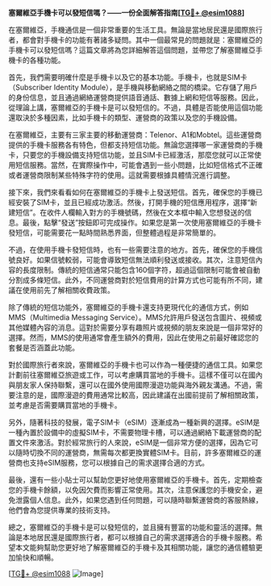 **塞爾維亞手機卡可以發短信嗎？——一份全面解答指南[[TG💪+ @esim1088](https://t.me/s/esim1088)]**

在塞爾維亞，手機通信是一個非常重要的生活工具。無論是當地居民還是國際旅行者，都會對手機卡的功能有著諸多疑問。其中一個最常見的問題就是：塞爾維亞的手機卡可以發短信嗎？這篇文章將為您詳細解答這個問題，並帶您了解塞爾維亞手機卡的各種功能。

首先，我們需要明確什麼是手機卡以及它的基本功能。手機卡，也就是SIM卡（Subscriber Identity Module），是手機與移動網絡之間的橋梁。它存儲了用戶的身份信息，並且通過網絡運營商提供語音通話、數據上網和短信等服務。因此，從理論上講，塞爾維亞的手機卡是可以發短信的。不過，具體是否能使用這個功能還取決於多種因素，比如手機卡的類型、運營商的政策以及您的手機設備。

在塞爾維亞，主要有三家主要的移動運營商：Telenor、A1和Mobtel。這些運營商提供的手機卡服務各有特色，但都支持短信功能。無論您選擇哪一家運營商的手機卡，只要您的手機設備支持短信功能，並且SIM卡已經激活，那麼您就可以正常使用短信服務。當然，在實際操作中，可能會遇到一些小問題，比如短信格式不正確或者運營商限制某些特殊字符的使用。這就需要根據具體情況進行調整。

接下來，我們來看看如何在塞爾維亞的手機卡上發送短信。首先，確保您的手機已經安裝了SIM卡，並且已經成功激活。然後，打開手機的短信應用程序，選擇“新建短信”。在收件人欄輸入對方的手機號碼，然後在文本框中輸入您想發送的信息。最後，點擊“發送”按鈕即可完成操作。如果您是第一次使用塞爾維亞的手機卡發短信，可能需要花一點時間熟悉界面，但整體過程是非常簡單的。

不過，在使用手機卡發短信時，也有一些需要注意的地方。首先，確保您的手機信號良好。如果信號較弱，可能會導致短信無法順利發送或接收。其次，注意短信內容的長度限制。傳統的短信通常只能包含160個字符，超過這個限制可能會被自動分割成多條短信。此外，不同運營商對於短信費用的計算方式也可能有所不同，建議在使用前先了解相關收費政策。

除了傳統的短信功能外，塞爾維亞的手機卡還支持更現代化的通信方式，例如MMS（Multimedia Messaging Service）。MMS允許用戶發送包含圖片、視頻或其他媒體內容的消息。這對於需要分享有趣照片或視頻的朋友來說是一個非常好的選擇。然而，MMS的使用通常會產生額外的費用，因此在使用之前最好確認您的套餐是否涵蓋此功能。

對於國際旅行者來說，塞爾維亞的手機卡也可以作為一種便捷的通信工具。如果您計劃前往塞爾維亞旅遊或工作，可以考慮購買當地的手機卡。這樣不僅可以在國內與朋友家人保持聯繫，還可以在國外使用國際漫遊功能與海外親友溝通。不過，需要注意的是，國際漫遊的費用通常比較高，因此建議在出國前提前了解相關政策，並考慮是否需要購買當地的手機卡。

另外，隨著科技的發展，電子SIM卡（eSIM）逐漸成為一種新興的選擇。eSIM是一種內置於設備中的虛擬SIM卡，不需要物理卡槽，可以通過網絡下載運營商的配置文件來激活。對於經常旅行的人來說，eSIM是一個非常方便的選擇，因為它可以隨時切換不同的運營商，無需每次都更換實體SIM卡。目前，許多塞爾維亞的運營商也支持eSIM服務，您可以根據自己的需求選擇合適的方式。

最後，還有一些小貼士可以幫助您更好地使用塞爾維亞的手機卡。首先，定期檢查您的手機卡餘額，以免因欠費而影響正常使用。其次，注意保護您的手機安全，避免泄露個人信息。此外，如果您遇到任何問題，可以隨時聯繫運營商的客服熱線，他們會為您提供專業的技術支持。

總之，塞爾維亞的手機卡是可以發短信的，並且擁有豐富的功能和靈活的選擇。無論是本地居民還是國際旅行者，都可以根據自己的需求選擇適合的手機卡服務。希望本文能夠幫助您更好地了解塞爾維亞的手機卡及其相關功能，讓您的通信體驗更加愉快和順暢。

[[TG💪+ @esim1088](https://t.me/s/esim1088) ![Image](https://i.postimg.cc/4NQfJmqS/Snipaste-2025-05-13-00-14-12.png)]